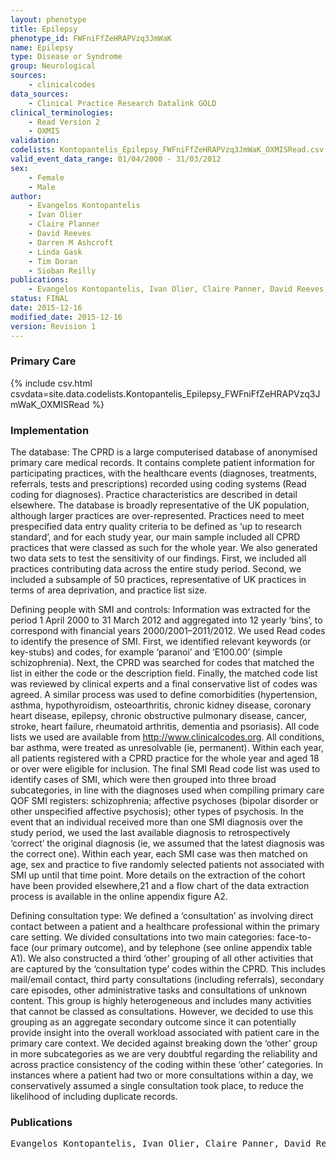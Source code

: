 ```yaml
---
layout: phenotype
title: Epilepsy
phenotype_id: FWFniFfZeHRAPVzq3JmWaK
name: Epilepsy
type: Disease or Syndrome
group: Neurological
sources: 
    - clinicalcodes
data_sources:
    - Clinical Practice Research Datalink GOLD
clinical_terminologies:
    - Read Version 2
    - OXMIS
validation:
codelists: Kontopantelis_Epilepsy_FWFniFfZeHRAPVzq3JmWaK_OXMISRead.csv
valid_event_data_range: 01/04/2000 - 31/03/2012
sex:
    - Female
    - Male
author:
    - Evangelos Kontopantelis
    - Ivan Olier
    - Claire Planner
    - David Reeves
    - Darren M Ashcroft
    - Linda Gask
    - Tim Doran
    - Sioban Reilly    
publications:
    - Evangelos Kontopantelis, Ivan Olier, Claire Panner, David Reeves, Darren M Ashcroft, Linda Gask, Tim Doran, Siobhan Reilly, Primary care consultation rates among people with and without severe mental illness a UK cohort study using the Clinical Practice Research Datalink. BMJ Open, 5 (e008650), 2015.
status: FINAL
date: 2015-12-16
modified_date: 2015-12-16
version: Revision 1
---
```



### Primary Care

{% include csv.html csvdata=site.data.codelists.Kontopantelis_Epilepsy_FWFniFfZeHRAPVzq3JmWaK_OXMISRead %}

### Implementation

The database:
The CPRD is a large computerised database of anonymised primary care medical records. It contains complete patient information for participating practices, with the healthcare events (diagnoses, treatments, referrals, tests and prescriptions) recorded using coding systems (Read coding for diagnoses). Practice characteristics are described in detail elsewhere. The database is broadly representative of the UK population, although larger practices are over-represented. Practices need to meet prespecified data entry quality criteria to be defined as ‘up to research standard’, and for each study year, our main sample included all CPRD practices that were classed as such for the whole year. We also generated two data sets to test the sensitivity of our findings. First, we included all practices contributing data across the entire study period. Second, we included a subsample of 50 practices, representative of UK practices in terms of area deprivation, and practice list size.

Defining people with SMI and controls:
Information was extracted for the period 1 April 2000 to 31 March 2012 and aggregated into 12 yearly ‘bins’, to correspond with financial years 2000/2001–2011/2012. We used Read codes to identify the presence of SMI. First, we identified relevant keywords (or key-stubs) and codes, for example ‘paranoi’ and ‘E100.00’ (simple schizophrenia). Next, the CPRD was searched for codes that matched the list in either the code or the description field. Finally, the matched code list was reviewed by clinical experts and a final conservative list of codes was agreed. A similar process was used to define comorbidities (hypertension, asthma, hypothyroidism, osteoarthritis, chronic kidney disease, coronary heart disease, epilepsy, chronic obstructive pulmonary disease, cancer, stroke, heart failure, rheumatoid arthritis, dementia and psoriasis). All code lists we used are available from http://www.clinicalcodes.org. All conditions, bar asthma, were treated as unresolvable (ie, permanent). Within each year, all patients registered with a CPRD practice for the whole year and aged 18 or over were eligible for inclusion. The final SMI Read code list was used to identify cases of SMI, which were then grouped into three broad subcategories, in line with the diagnoses used when compiling primary care QOF SMI registers: schizophrenia; affective psychoses (bipolar disorder or other unspecified affective psychosis); other types of psychosis. In the event that an individual received more than one SMI diagnosis over the study period, we used the last available diagnosis to retrospectively ‘correct’ the original diagnosis (ie, we assumed that the latest diagnosis was the correct one). Within each year, each SMI case was then matched on age, sex and practice to five randomly selected patients not associated with SMI up until that time point. More details on the extraction of the cohort have been provided elsewhere,21 and a flow chart of the data extraction process is available in the online appendix figure A2.

Defining consultation type:
We defined a ‘consultation’ as involving direct contact between a patient and a healthcare professional within the primary care setting. We divided consultations into two main categories: face-to-face (our primary outcome), and by telephone (see online appendix table A1). We also constructed a third ‘other’ grouping of all other activities that are captured by the ‘consultation type’ codes within the CPRD. This includes mail/email contact, third party consultations (including referrals), secondary care episodes, other administrative tasks and consultations of unknown content. This group is highly heterogeneous and includes many activities that cannot be classed as consultations. However, we decided to use this grouping as an aggregate secondary outcome since it can potentially provide insight into the overall workload associated with patient care in the primary care context. We decided against breaking down the ‘other’ group in more subcategories as we are very doubtful regarding the reliability and across practice consistency of the coding within these ‘other’ categories. In instances where a patient had two or more consultations within a day, we conservatively assumed a single consultation took place, to reduce the likelihood of including duplicate records.


### Publications

<pre>
Evangelos Kontopantelis, Ivan Olier, Claire Panner, David Reeves, Darren M Ashcroft, Linda Gask, Tim Doran, Siobhan Reilly, Primary care consultation rates among people with and without severe mental illness a UK cohort study using the Clinical Practice Research Datalink. BMJ Open, 5 (e008650), 2015.
</pre>
